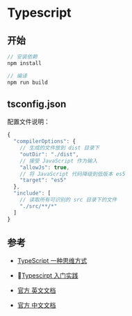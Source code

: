 # Typescript 

## 开始

```js
// 安装依赖
npm install

// 编译
npm run build
```

## tsconfig.json

配置文件说明：
```js
{
  "compilerOptions": {
    // 生成的文件放到 dist 目录下
    "outDir": "./dist",
    // 接受 JavaScript 作为输入
    "allowJs": true,
    // 将 JavaScript 代码降级到低版本 es5
    "target": "es5"
  },
  "include": [
    // 读取所有可识别的 src 目录下的文件
    "./src/**/*"
  ]
}
```

## 参考

- [TypeScript 一种思维方式](https://zhuanlan.zhihu.com/p/63346965)
- [Typescirpt 入门实践](https://juejin.im/post/5e7c08bde51d455c4c66ddad#heading-26)

- [官方 英文文档](https://www.typescriptlang.org/docs/handbook/basic-types.html)
- [官方 中文文档](https://www.tslang.cn/docs/handbook/variable-declarations.html)

